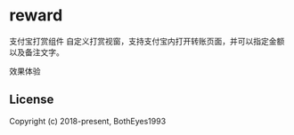 # reward
支付宝打赏组件 自定义打赏视窗，支持支付宝内打开转账页面，并可以指定金额以及备注文字。

效果体验






## License

Copyright (c) 2018-present, BothEyes1993
